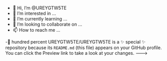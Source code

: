 - 👋 Hi, I’m @UREYGTW5TE
- 👀 I’m interested in ...
- 🌱 I’m currently learning ...
- 💞️ I’m looking to collaborate on ...
- 📫 How to reach me ...

-💯 hundred percent
UREYGTW5TE/UREYGTW5TE is a ✨ special ✨ repository because its `README.md` (this file) appears on your GitHub profile.
You can click the Preview link to take a look at your changes.
---> 
